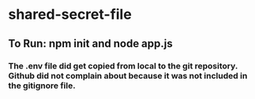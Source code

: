 # shared-secret-file
## To Run: npm init and node app.js
### The .env file did get copied from local to the git repository. Github did not complain about because it was not included in the gitignore file.
